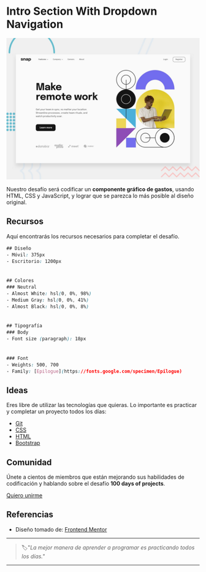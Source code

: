 # Intro Section With Dropdown Navigation

![intro section with dropdown navigation](./img/37-day.jpg)

Nuestro desafío será codificar un **componente gráfico de gastos**, usando HTML, CSS y JavaScript, y lograr que se parezca lo más posible al diseño original.

## Recursos

Aquí encontrarás los recursos necesarios para completar el desafío.

```css
## Diseño
- Móvil: 375px
- Escritorio: 1200px


## Colores
### Neutral
- Almost White: hsl(0, 0%, 98%)
- Medium Gray: hsl(0, 0%, 41%)
- Almost Black: hsl(0, 0%, 8%)


## Tipografía
### Body
- Font size (paragraph): 18px


### Font
- Weights: 500, 700
- Family: [Epilogue](https://fonts.google.com/specimen/Epilogue)
```

## Ideas

Eres libre de utilizar las tecnologías que quieras. Lo importante es practicar y completar un proyecto todos los días:

- [Git](https://git-scm.com/)
- [CSS](https://www.w3schools.com/css/default.asp)
- [HTML](https://www.w3schools.com/html/default.asp)
- [Bootstrap](https://getbootstrap.com/)

## Comunidad

Únete a cientos de miembros que están mejorando sus habilidades de codificación y hablando sobre el desafío **100 days of projects**.

<a href="https://chat.whatsapp.com/LDaK0dksr8f7FbsTWSf0ww" class="btn">
  Quiero unirme
</a>


## Referencias

- Diseño tomado de: [Frontend Mentor](https://www.frontendmentor.io/challenges/intro-section-with-dropdown-navigation-ryaPetHE5)

---

> 🏷️"_La mejor manera de aprender a programar es practicando todos los días."_  

---